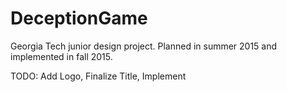 # DeceptionGame
Georgia Tech junior design project. Planned in summer 2015 and implemented in fall 2015.

TODO: Add Logo, Finalize Title, Implement